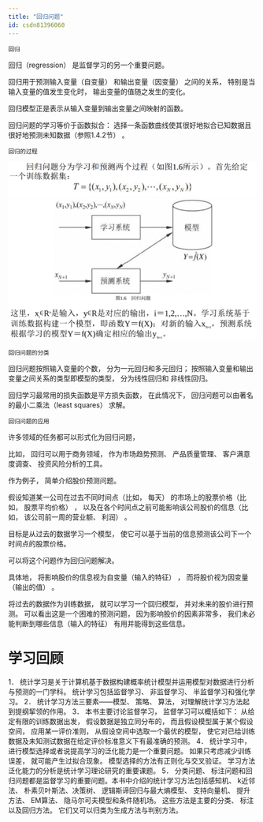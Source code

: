 ```yaml
---
title: "回归问题"
id: csdn81396060
---
```


```
回归
```

回归（regression） 是监督学习的另一个重要问题。

回归用于预测输入变量（自变量） 和输出变量（因变量） 之间的关系， 特别是当输入变量的值发生变化时， 输出变量的值随之发生的变化。

回归模型正是表示从输入变量到输出变量之间映射的函数。

回归问题的学习等价于函数拟合： 选择一条函数曲线使其很好地拟合已知数据且很好地预测未知数据（参照1.4.2节） 。

```
回归的过程
```

![image.png](../img/fbfd3213b0408b98614fed066e57f5cd.png)
![image.png](../img/04a57cf573001a6b789acad359ef0615.png)

```
回归问题的分类
```

回归问题按照输入变量的个数， 分为一元回归和多元回归；
按照输入变量和输出变量之间关系的类型即模型的类型， 分为线性回归和
非线性回归。

回归学习最常用的损失函数是平方损失函数，
在此情况下， 回归问题可以由著名的最小二乘法（least squares） 求解。

```
回归问题的应用
```

许多领域的任务都可以形式化为回归问题，

比如， 回归可以用于商务领域， 作为市场趋势预测、 产品质量管理、 客户满意度调查、 投资风险分析的工具。

作为例子， 简单介绍股价预测问题。

假设知道某一公司在过去不同时间点（比如， 每天） 的市场上的股票价格（比如， 股票平均价格） ， 以及在各个时间点之前可能影响该公司股价的信息（比如， 该公司前一周的营业额、 利润） 。

目标是从过去的数据学习一个模型， 使它可以基于当前的信息预测该公司下一个时间点的股票价格。

可以将这个问题作为回归问题解决。

具体地， 将影响股价的信息视为自变量（输入的特征） ， 而将股价视为因变量（输出的值） 。

将过去的数据作为训练数据， 就可以学习一个回归模型， 并对未来的股价进行预测。 可以看出这是一个困难的预测问题， 因为影响股价的因素非常多， 我们未必能判断到哪些信息（输入的特征） 有用并能得到这些信息。

# 学习回顾

1． 统计学习是关于计算机基于数据构建概率统计模型并运用模型对数据进行分析与预测的一门学科。
统计学习包括监督学习、 非监督学习、 半监督学习和强化学习。
2． 统计学习方法三要素——模型、 策略、 算法， 对理解统计学习方法起到提纲挈领的作用。
3． 本书主要讨论监督学习， 监督学习可以概括如下： 从给定有限的训练数据出发， 假设数据是独立同分布的， 而且假设模型属于某个假设空间， 应用某一评价准则， 从假设空间中选取一个最优的模型， 使它对已给训练数据及未知测试数据在给定评价标准意义下有最准确的预测。
4． 统计学习中， 进行模型选择或者说提高学习的泛化能力是一个重要问题。 如果只考虑减少训练误差， 就可能产生过拟合现象。 模型选择的方法有正则化与交叉验证。 学习方法泛化能力的分析是统计学习理论研究的重要课题。
5． 分类问题、 标注问题和回归问题都是监督学习的重要问题。本书中介绍的统计学习方法包括感知机、 k近邻法、 朴素贝叶斯法、决策树、 逻辑斯谛回归与最大熵模型、 支持向量机、 提升方法、 EM算法、 隐马尔可夫模型和条件随机场。 这些方法是主要的分类、 标注以及回归方法。 它们又可以归类为生成方法与判别方法。
